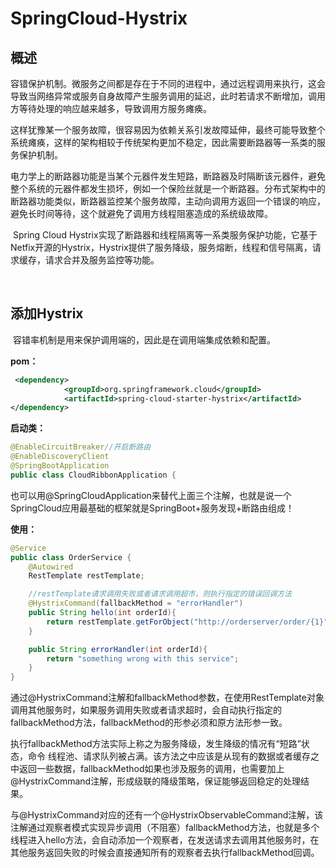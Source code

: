 # SpringCloud-Hystrix

## 概述

​	容错保护机制。微服务之间都是存在于不同的进程中，通过远程调用来执行，这会导致当网络异常或服务自身故障产生服务调用的延迟，此时若请求不断增加，调用方等待处理的响应越来越多，导致调用方服务瘫痪。

​	这样犹豫某一个服务故障，很容易因为依赖关系引发故障延伸，最终可能导致整个系统瘫痪，这样的架构相较于传统架构更加不稳定，因此需要断路器等一系类的服务保护机制。

​	电力学上的断路器功能是当某个元器件发生短路，断路器及时隔断该元器件，避免整个系统的元器件都发生损坏，例如一个保险丝就是一个断路器。分布式架构中的断路器功能类似，断路器监控某个服务故障，主动向调用方返回一个错误的响应，避免长时间等待，这个就避免了调用方线程阻塞造成的系统级故障。

​	Spring Cloud Hystrix实现了断路器和线程隔离等一系类服务保护功能，它基于Netfix开源的Hystrix，Hystrix提供了服务降级，服务熔断，线程和信号隔离，请求缓存，请求合并及服务监控等功能。

​	

## 添加Hystrix

​	容错率机制是用来保护调用端的，因此是在调用端集成依赖和配置。

**pom：**

```xml
 <dependency>
            <groupId>org.springframework.cloud</groupId>
            <artifactId>spring-cloud-starter-hystrix</artifactId>
</dependency>
```



**启动类：**

```java
@EnableCircuitBreaker//开启断路由
@EnableDiscoveryClient
@SpringBootApplication
public class CloudRibbonApplication {
```

​	也可以用@SpringCloudApplication来替代上面三个注解，也就是说一个SpringCloud应用最基础的框架就是SpringBoot+服务发现+断路由组成！



**使用：**

```java
@Service
public class OrderService {
    @Autowired
    RestTemplate restTemplate;

    //restTemplate请求调用失败或者请求调用超市，则执行指定的错误回调方法
    @HystrixCommand(fallbackMethod = "errorHandler")
    public String hello(int orderId){
        return restTemplate.getForObject("http://orderserver/order/{1}", String.class, orderId + 1);
    }

    public String errorHandler(int orderId){
        return "something wrong with this service";
    }
}
```

​	通过@HystrixCommand注解和fallbackMethod参数，在使用RestTemplate对象调用其他服务时，如果服务调用失败或者请求超时，会自动执行指定的fallbackMethod方法，fallbackMethod的形参必须和原方法形参一致。

​	执行fallbackMethod方法实际上称之为服务降级，发生降级的情况有“短路”状态，命令      线程池、请求队列被占满。该方法之中应该是从现有的数据或者缓存之中返回一些数据，fallbackMethod如果也涉及服务的调用，也需要加上@HystrixCommand注解，形成级联的降级策略，保证能够返回稳定的处理结果。

​	与@HystrixCommand对应的还有一个@HystrixObservableCommand注解，该注解通过观察者模式实现异步调用（不阻塞）fallbackMethod方法，也就是多个线程进入hello方法，会自动添加一个观察者，在发送请求去调用其他服务时，在其他服务返回失败的时候会直接通知所有的观察者去执行fallbackMethod回调。









